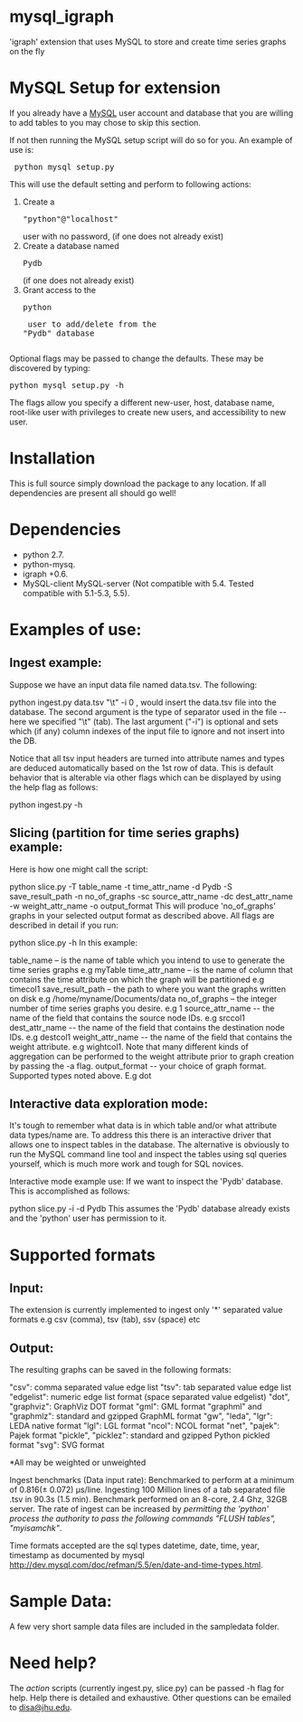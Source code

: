 mysql_igraph
============

'igraph' extension that uses MySQL to store and create time series graphs on the fly


MySQL Setup for extension
=========================

If you already have a [MySQL](http://dev.mysql.com) user account and database that you are willing to add tables to you may chose to skip this section.

If not then running the MySQL setup script will do so for you. An example of use is:

<pre> python mysql_setup.py </pre>
This will use the default setting and perform to following actions:

1. Create a <pre>"python"@"localhost"</pre> user with no password, (if one does not already exist)
2. Create a database named <pre>Pydb</pre> (if one does not already exist)
3. Grant access to the <pre>python<pre> user to add/delete from the "Pydb" database

Optional flags may be passed to change the defaults. These may be discovered by typing:
<pre>python mysql_setup.py -h</pre>
The flags allow you specify a different new-user, host, database name, root-like user with privileges to create new users, and accessibility to new user.

Installation
============

This is full source simply download the package to any location. If all dependencies are present all should go well!

Dependencies
============

- python 2.7.
- python-mysq.
- igraph +0.6.
- MySQL-client MySQL-server (Not compatible with 5.4. Tested compatible with 5.1-5.3, 5.5).


Examples of use:
================

Ingest example:
---------------
Suppose we have an input data file named data.tsv. The following:

python ingest.py data.tsv "\t" -i 0
, would insert the data.tsv file into the database. The second argument is the type of separator used in the file -- here we specified "\t" (tab). The last argument ("-i") is optional and sets which (if any) column indexes of the input file to ignore and not insert into the DB.

Notice that all tsv input headers are turned into attribute names and types are deduced automatically based on the 1st row of data. This is default behavior that is alterable via other flags which can be displayed by using the help flag as follows:

python ingest.py -h


Slicing (partition for time series graphs) example:
--------------------------------------------------
Here is how one might call the script:

python slice.py -T table_name -t time_attr_name -d Pydb -S save_result_path -n no_of_graphs -sc source_attr_name -dc dest_attr_name -w weight_attr_name -o output_format
This will produce 'no_of_graphs' graphs in your selected output format as described above. All flags are described in detail if you run:

python slice.py -h
In this example:

table_name – is the name of table which you intend to use to generate the time series graphs e.g myTable
time_attr_name – is the name of column that contains the time attribute on which the graph will be partitioned e.g timecol1
save_result_path – the path to where you want the graphs written on disk e.g /home/myname/Documents/data
no_of_graphs – the integer number of time series graphs you desire. e.g 1
source_attr_name -- the name of the field that contains the source node IDs. e.g srccol1
dest_attr_name --  the name of the field that contains the destination node IDs. e.g destcol1
weight_attr_name -- the name of the field that contains the weight attribute. e.g wightcol1.
Note that many different kinds of aggregation can be performed to the weight attribute prior to graph creation by passing the -a flag.
output_format -- your choice of graph format. Supported types noted above. E.g dot


Interactive data exploration mode:
---------------------------------
It's tough to remember what data is in which table and/or what attribute data types/name are. To address this there is an interactive driver that allows one to inspect tables in the database. The alternative is obviously to run the MySQL command line tool and inspect the tables using sql queries yourself, which is much more work and tough for SQL novices.

Interactive mode example use:
If we want to inspect the 'Pydb' database. This is accomplished as follows:

python slice.py -i -d Pydb
This assumes the 'Pydb' database already exists and the 'python' user has permission to it.

Supported formats
=================

Input:
------
The extension is currently implemented to ingest only '*' separated value formats e.g csv (comma), tsv (tab), ssv (space) etc

Output:
------
The resulting graphs can be saved in the following formats:

"csv": comma separated value edge list
"tsv": tab separated value edge list
"edgelist": numeric edge list format (space separated value edgelist)
"dot", "graphviz": GraphViz DOT format
"gml": GML format
"graphml" and "graphmlz": standard and gzipped GraphML format
"gw", "leda", "lgr": LEDA native format
"lgl": LGL format
"ncol": NCOL format
"net", "pajek": Pajek format
"pickle", "picklez": standard and gzipped Python pickled format
"svg": SVG format

*All may be weighted or unweighted

Ingest benchmarks (Data input rate):
Benchmarked to perform at a minimum of 0.816(± 0.072) µs/line. Ingesting 100 Million lines of a tab separated file .tsv in 90.3s (1.5 min).
Benchmark performed on an 8-core, 2.4 Ghz, 32GB server.
The rate of ingest can be increased by *permitting the 'python' process the authority to pass the following commands "FLUSH tables", "myisamchk"*.

Time formats accepted are the sql types datetime, date, time, year, timestamp as documented by mysql http://dev.mysql.com/doc/refman/5.5/en/date-and-time-types.html.

Sample Data:
===========
A few very short sample data files are included in the sampledata folder.

Need help?
==========
The *action* scripts (currently ingest.py, slice.py) can be passed -h flag for help. Help there is detailed and exhaustive.
Other questions can be emailed to disa@jhu.edu.
